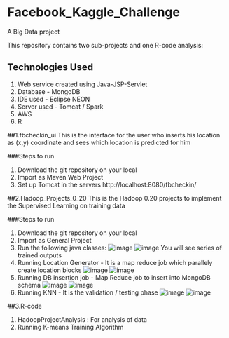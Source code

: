 # Facebook_Kaggle_Challenge
A Big Data project


This repository contains two sub-projects and one R-code analysis:
## Technologies Used 
1. Web service created using Java-JSP-Servlet
2. Database - MongoDB
3. IDE used - Eclipse NEON
4. Server used - Tomcat  / Spark
6. AWS
5. R


##1.fbcheckin_ui
This is the interface for the user who inserts his location as (x,y) coordinate and sees which location is predicted for him

###Steps to run
1. Download the git repository on your local
2. Import as Maven Web Project
3. Set up Tomcat in the servers
http://localhost:8080/fbcheckin/

##2.Hadoop_Projects_0_20
This is the Hadoop 0.20 projects to implement the Supervised Learning on training data

###Steps to run
1. Download the git repository on your local
2. Import as General Project
3. Run the following java classes:
![image](https://cloud.githubusercontent.com/assets/3647390/17494736/0995c162-5d84-11e6-8c8b-a8cda814b729.PNG)
![image](https://cloud.githubusercontent.com/assets/3647390/17494733/0981d904-5d84-11e6-968a-09f39af59dd6.PNG)
You will see series of trained outputs
3. Running Location Generator - It is a map reduce job which parallely create location blocks
![image](https://cloud.githubusercontent.com/assets/3647390/17494730/0980c208-5d84-11e6-887e-1fc8184818fc.PNG)
![image](https://cloud.githubusercontent.com/assets/3647390/17494732/0981df94-5d84-11e6-840a-71302482d9eb.PNG)
4. Running DB insertion job - Map Reduce job to insert into MongoDB schema
![image](https://cloud.githubusercontent.com/assets/3647390/17494731/09819a7a-5d84-11e6-95fc-b302f95e6ace.PNG)
![image](https://cloud.githubusercontent.com/assets/3647390/17494729/097a3b90-5d84-11e6-8ba4-677add93d1a6.PNG)
5. Running KNN - It is the validation / testing phase
![image](https://cloud.githubusercontent.com/assets/3647390/17494734/09837b74-5d84-11e6-8c32-e9e6cf299bfb.PNG)
![image](https://cloud.githubusercontent.com/assets/3647390/17494735/0988e4c4-5d84-11e6-9170-f64e19b90a2a.PNG)

##3.R-code
1. HadoopProjectAnalysis : For analysis of data
2. Running K-means Training Algorithm
